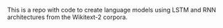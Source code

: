 This is a repo with code to create language models using LSTM and RNN architectures from the Wikitext-2 corpora. 
